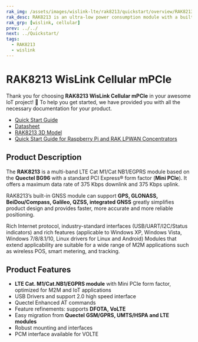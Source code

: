 ```yaml
---
rak_img: /assets/images/wislink-lte/rak8213/quickstart/overview/RAK8213_home.png
rak_desc: RAK8213 is an ultra-low power consumption module with a built-in GNSS module that provides faster, more accurate, and more reliable positioning. It is suitable for a wide range of M2M applications such as smart metering and tracking.
rak_grp: [wislink, cellular]
prev: ../../
next: ../Quickstart/
tags:
  - RAK8213
  - wislink
---
```


# RAK8213 WisLink Cellular mPCIe

Thank you for choosing **RAK8213 WisLink Cellular mPCIe** in your awesome IoT project! 🎉 To help you get started, we have provided you with all the necessary documentation for your product.

* [Quick Start Guide](../Quickstart/)
* [Datasheet](../Datasheet/)
* [RAK8213 3D Model](https://downloads.rakwireless.com/3D_File/WisLink/PWB-RAK8213.stp)
* [Quick Start Guide for Raspberry Pi and RAK LPWAN Concentrators](https://docs.rakwireless.com/Knowledge-Hub/Learn/Raspberry-Pi-and-RAK-LPWAN-Concentrators/)



## Product Description

The **RAK8213** is a multi-band LTE Cat M1/Cat NB1/EGPRS module based on the **Quectel BG96** with a standard PCI Express® form factor (**Mini PCIe**). It offers a maximum data rate of 375&nbsp;Kbps downlink and 375&nbsp;Kbps uplink.

RAK8213’s built-in GNSS module can support **GPS, GLONASS, BeiDou/Compass, Galileo, QZSS, integrated GNSS** greatly simplifies product design and provides faster, more accurate and more reliable positioning.

Rich Internet protocol, industry-standard interfaces (USB/UART/I2C/Status indicators) and rich features (applicable to Windows XP, Windows Vista, Windows 7/8/8.1/10, Linux drivers for Linux and Android) Modules that extend applicability are suitable for a wide range of M2M applications such as wireless POS, smart metering, and tracking.


## Product Features

- **LTE Cat. M1/Cat.NB1/EGPRS module** with Mini PCIe form factor, optimized for M2M and IoT applications
- USB Drivers and support 2.0 high speed interface
- Quectel Enhanced AT commands
- Feature refinements: supports **DFOTA, VoLTE**
- Easy migration from **Quectel GSM/GPRS, UMTS/HSPA and LTE modules**
- Robust mounting and interfaces
- PCM interface available for VOLTE